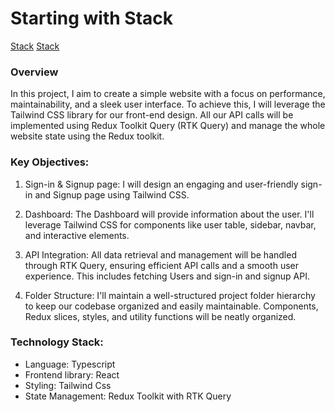 # Starting with Stack

[Stack](https://stack-block.netlify.app/)
[Stack](https://i.ibb.co/G0nMFWh/Stack.png)

### Overview

In this project, I aim to create a simple website with a focus on performance, maintainability, and a sleek user interface. To achieve this, I will leverage the Tailwind CSS library for our front-end design. All our API calls will be implemented using Redux Toolkit Query (RTK Query) and manage the whole website state using the Redux toolkit.

### Key Objectives:

1. Sign-in & Signup page: I will design an engaging and user-friendly sign-in and Signup page using Tailwind CSS.

2. Dashboard: The Dashboard will provide information about the user. I'll leverage Tailwind CSS for components like user table, sidebar, navbar, and interactive elements.

3. API Integration: All data retrieval and management will be handled through RTK Query, ensuring efficient API calls and a smooth user experience. This includes fetching Users and sign-in and signup API.

4. Folder Structure: I'll maintain a well-structured project folder hierarchy to keep our codebase organized and easily maintainable. Components, Redux slices, styles, and utility functions will be neatly organized.

### Technology Stack:

- Language: Typescript
- Frontend library: React
- Styling: Tailwind Css
- State Management: Redux Toolkit with RTK Query
